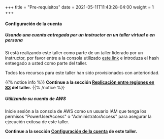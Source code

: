+++
title = "Pre-requisitos"
date =  2021-05-11T11:43:28-04:00
weight = 1
+++

#### Configuración de la cuenta 

##### Usando una cuenta entregada por un instructor en un taller virtual o en persona

Si está realizando este taller como parte de un taller liderado por un instructor, por favor entre a la consola utilizado [este link](https://dashboard.eventengine.run/) e introduza el hash enteegado a usted como parte del taller.

Todos los recursos para este taller han sido provisionados con anterioridad.

{{% notice info %}}
**Continue a la sección [Replicación entre regiones en S3](../2-s3-crr/) del taller.**
{{% /notice  %}}

##### Utilizando su cuenta de AWS

Inicie sesión a la consola de AWS como un usuario IAM que tenga los permisos "PowerUserAccess" o "AdministratorAccess" para asegurar la ejecución exitosa de este taller.

**Continue a la sección [Configuración de la cuenta](./1.1-account-setup/) de este taller.**



